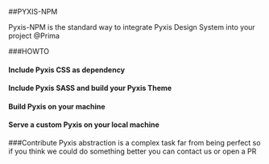 ##PYXIS-NPM

Pyxis-NPM is the standard way to integrate Pyxis Design System into your project @Prima

###HOWTO
#### Include Pyxis CSS as dependency
#### Include Pyxis SASS and build your Pyxis Theme
#### Build Pyxis on your machine
#### Serve a custom Pyxis on your local machine

###Contribute
Pyxis  abstraction is a complex task far from being perfect so if you think we could do something better you can contact us or open a PR
